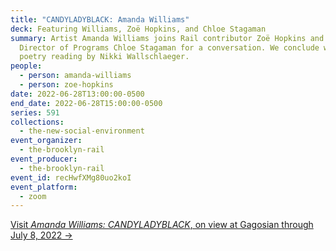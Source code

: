 ```yaml
---
title: "CANDYLADYBLACK: Amanda Williams"
deck: Featuring Williams, Zoë Hopkins, and Chloe Stagaman
summary: Artist Amanda Williams joins Rail contributor Zoë Hopkins and Rail
  Director of Programs Chloe Stagaman for a conversation. We conclude with a
  poetry reading by Nikki Wallschlaeger.
people:
  - person: amanda-williams
  - person: zoe-hopkins
date: 2022-06-28T13:00:00-0500
end_date: 2022-06-28T15:00:00-0500
series: 591
collections:
  - the-new-social-environment
event_organizer:
  - the-brooklyn-rail
event_producer:
  - the-brooklyn-rail
event_id: recHwfXMg80uo2koI
event_platform:
  - zoom
---
```

[Visit *Amanda Williams: CANDYLADYBLACK*, on view at Gagosian through July 8, 2022 →](https://gagosian.com/exhibitions/2022/amanda-williams-candyladyblack/)